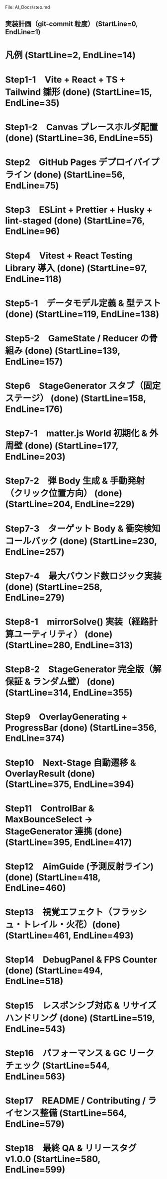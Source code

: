 File: AI_Docs/step.md
## 実装計画（git-commit 粒度） (StartLine=0, EndLine=1)
# 凡例 (StartLine=2, EndLine=14)
# Step1-1　Vite + React + TS + Tailwind 雛形 (done) (StartLine=15, EndLine=35)
# Step1-2　Canvas プレースホルダ配置 (done) (StartLine=36, EndLine=55)
# Step2　GitHub Pages デプロイパイプライン (done) (StartLine=56, EndLine=75)
# Step3　ESLint + Prettier + Husky + lint-staged (done) (StartLine=76, EndLine=96)
# Step4　Vitest + React Testing Library 導入 (done) (StartLine=97, EndLine=118)
# Step5-1　データモデル定義 & 型テスト (done) (StartLine=119, EndLine=138)
# Step5-2　GameState / Reducer の骨組み (done) (StartLine=139, EndLine=157)
# Step6　StageGenerator スタブ（固定ステージ） (done) (StartLine=158, EndLine=176)
# Step7-1　matter.js World 初期化 & 外周壁 (done) (StartLine=177, EndLine=203)
# Step7-2　弾 Body 生成 & 手動発射（クリック位置方向） (done) (StartLine=204, EndLine=229)
# Step7-3　ターゲット Body & 衝突検知コールバック (done) (StartLine=230, EndLine=257)
# Step7-4　最大バウンド数ロジック実装 (done) (StartLine=258, EndLine=279)
# Step8-1　mirrorSolve() 実装（経路計算ユーティリティ） (done) (StartLine=280, EndLine=313)
# Step8-2　StageGenerator 完全版（解保証 & ランダム壁） (done) (StartLine=314, EndLine=355)
# Step9　OverlayGenerating + ProgressBar (done) (StartLine=356, EndLine=374)
# Step10　Next-Stage 自動遷移 & OverlayResult (done) (StartLine=375, EndLine=394)
# Step11　ControlBar & MaxBounceSelect → StageGenerator 連携 (done) (StartLine=395, EndLine=417)
# Step12　AimGuide (予測反射ライン) (done) (StartLine=418, EndLine=460)
# Step13　視覚エフェクト（フラッシュ・トレイル・火花）(done) (StartLine=461, EndLine=493)
# Step14　DebugPanel & FPS Counter (done) (StartLine=494, EndLine=518)
# Step15　レスポンシブ対応 & リサイズハンドリング (done) (StartLine=519, EndLine=543)
# Step16　パフォーマンス & GC リークチェック (StartLine=544, EndLine=563)
# Step17　README / Contributing / ライセンス整備 (StartLine=564, EndLine=579)
# Step18　最終 QA & リリースタグ v1.0.0 (StartLine=580, EndLine=599)